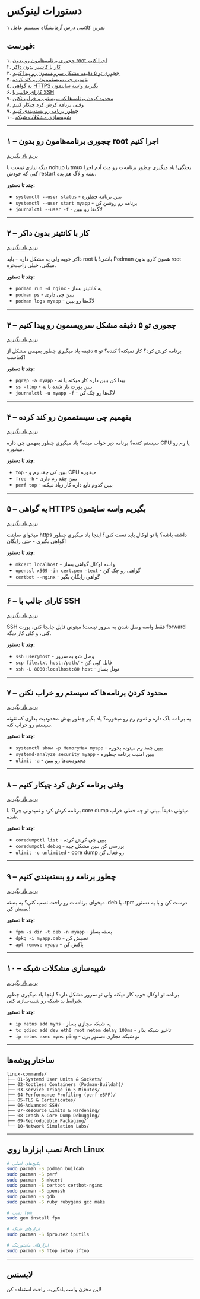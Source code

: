 # دستورات لینوکس 
تمرین کلاسی درس آزمایشگاه سیستم عامل ۱

## فهرست:
۱. [چجوری برنامه‌هامون رو بدون root اجرا کنیم](#۱--چجوری-برنامههامون-رو-بدون-root-اجرا-کنیم)  
۲. [کار با کانتینر بدون داکر](#۲--کار-با-کانتینر-بدون-داکر)  
۳. [چجوری تو ۵ دقیقه مشکل سرویسمون رو پیدا کنیم](#۳--چجوری-تو-۵-دقیقه-مشکل-سرویسمون-رو-پیدا-کنیم)  
۴. [بفهمیم چی سیستممون رو کند کرده](#۴--بفهمیم-چی-سیستممون-رو-کند-کرده)  
۵. [یه گواهی HTTPS بگیریم واسه سایتمون](#۵--یه-گواهی-https-بگیریم-واسه-سایتمون)  
۶. [کارای جالب با SSH](#۶--کارای-جالب-با-ssh)  
۷. [محدود کردن برنامه‌ها که سیستم رو خراب نکنن](#۷--محدود-کردن-برنامهها-که-سیستم-رو-خراب-نکنن)  
۸. [وقتی برنامه کرش کرد چیکار کنیم](#۸--وقتی-برنامه-کرش-کرد-چیکار-کنیم)  
۹. [چطور برنامه رو بسته‌بندی کنیم](#۹--چطور-برنامه-رو-بستهبندی-کنیم)  
۱۰. [شبیه‌سازی مشکلات شبکه](#۱۰--شبیهسازی-مشکلات-شبکه)

---

## ۱ – چجوری برنامه‌هامون رو بدون root اجرا کنیم
[بریم یاد بگیریم](./01-Systemd%20User%20Units%20%26%20Sockets/README.md)

دیگه نیازی نیست با nohup یا tmux بجنگی! یاد میگیری چطور برنامه‌ت رو مث آدم اجرا کنی که خودش restart بشه و لاگ هم بده.

**چند تا دستور:**
- `systemctl --user status` - ببین برنامه چطوره
- `systemctl --user start myapp` - برنامه رو روشن کن
- `journalctl --user -f` - لاگ‌ها رو ببین

---

## ۲ – کار با کانتینر بدون داکر
[بریم یاد بگیریم](./02-Rootless%20Containers%20%28Podman-Buildah%29/README.md)

داکر خوبه ولی یه مشکل داره - باید root باشی! با Podman همون کارو بدون root میکنی. خیلی راحت‌تره.

**چند تا دستور:**
- `podman run -d nginx` - یه کانتینر بساز
- `podman ps` - ببین چی داری
- `podman logs myapp` - لاگ‌ها رو ببین

---

## ۳ – چجوری تو ۵ دقیقه مشکل سرویسمون رو پیدا کنیم
[بریم یاد بگیریم](./03-Service%20Triage%20in%205%20Minutes/README.md)

برنامه کرش کرد؟ کار نمیکنه؟ کنده؟ تو ۵ دقیقه یاد میگیری چطور بفهمی مشکل از کجاست!

**چند تا دستور:**
- `pgrep -a myapp` - پیدا کن ببین داره کار میکنه یا نه
- `ss -ltnp` - ببین پورت باز شده یا نه
- `journalctl -u myapp -f` - لاگ‌ها رو چک کن

---

## ۴ – بفهمیم چی سیستممون رو کند کرده
[بریم یاد بگیریم](./04-Performance%20Profiling%20%28perf-eBPF%29/README.md)

سیستم کنده؟ برنامه دیر جواب میده؟ یاد میگیری چطور بفهمی چی داره CPU یا رم رو میخوره.

**چند تا دستور:**
- `top` - ببین کی چقد رم و CPU میخوره
- `free -h` - ببین چقد رم داری
- `perf top` - ببین کدوم تابع داره کار زیاد میکنه

---

## ۵ – یه گواهی HTTPS بگیریم واسه سایتمون
[بریم یاد بگیریم](./05-TLS%20%26%20Certificates/README.md)

میخوای سایتت https داشته باشه؟ یا تو لوکال باید تست کنی؟ اینجا یاد میگیری چطور گواهی بگیری - حتی رایگان!

**چند تا دستور:**
- `mkcert localhost` - واسه لوکال گواهی بساز
- `openssl x509 -in cert.pem -text` - گواهی رو چک کن
- `certbot --nginx` - گواهی رایگان بگیر

---

## ۶ – کارای جالب با SSH
[بریم یاد بگیریم](./06-Advanced%20SSH/README.md)

SSH فقط واسه وصل شدن به سرور نیست! میتونی فایل جابجا کنی، پورت forward کنی، و کلی کار دیگه.

**چند تا دستور:**
- `ssh user@host` - وصل شو به سرور
- `scp file.txt host:/path/` - فایل کپی کن
- `ssh -L 8080:localhost:80 host` - تونل بساز

---

## ۷ – محدود کردن برنامه‌ها که سیستم رو خراب نکنن
[بریم یاد بگیریم](./07-Resource%20Limits%20%26%20Hardening/README.md)

یه برنامه باگ داره و تموم رم رو میخوره؟ یاد بگیر چطور بهش محدودیت بذاری که نتونه سیستم رو خراب کنه.

**چند تا دستور:**
- `systemctl show -p MemoryMax myapp` - ببین چقد رم میتونه بخوره
- `systemd-analyze security myapp` - ببین امنیت برنامه چطوره
- `ulimit -a` - محدودیت‌ها رو ببین

---

## ۸ – وقتی برنامه کرش کرد چیکار کنیم
[بریم یاد بگیریم](./08-Crash%20%26%20Core%20Dump%20Debugging/README.md)

برنامه کرش کرد و نمیدونی چرا؟ با core dump میتونی دقیقاً ببینی تو چه خطی خراب شده.

**چند تا دستور:**
- `coredumpctl list` - ببین چی کرش کرده
- `coredumpctl debug` - بررسی کن ببین مشکل چیه
- `ulimit -c unlimited` - core dump رو فعال کن

---

## ۹ – چطور برنامه رو بسته‌بندی کنیم
[بریم یاد بگیریم](./09-Reproducible%20Packaging/README.md)

میخوای برنامه‌ت رو راحت نصب کنی؟ یه بسته .deb یا .rpm درست کن و با یه دستور نصبش کن!

**چند تا دستور:**
- `fpm -s dir -t deb -n myapp` - بسته بساز
- `dpkg -i myapp.deb` - نصبش کن
- `apt remove myapp` - پاکش کن

---

## ۱۰ – شبیه‌سازی مشکلات شبکه
[بریم یاد بگیریم](./10-Network%20Simulation%20Labs/README.md)

برنامه تو لوکال خوب کار میکنه ولی تو سرور مشکل داره؟ اینجا یاد میگیری چطور شرایط بد شبکه رو شبیه‌سازی کنی.

**چند تا دستور:**
- `ip netns add myns` - یه شبکه مجازی بساز
- `tc qdisc add dev eth0 root netem delay 100ms` - تاخیر شبکه بذار
- `ip netns exec myns ping` - تو شبکه مجازی دستور بزن

---

## ساختار پوشه‌ها

```
linux-commands/
├── 01-Systemd User Units & Sockets/
├── 02-Rootless Containers (Podman-Buildah)/
├── 03-Service Triage in 5 Minutes/
├── 04-Performance Profiling (perf-eBPF)/
├── 05-TLS & Certificates/
├── 06-Advanced SSH/
├── 07-Resource Limits & Hardening/
├── 08-Crash & Core Dump Debugging/
├── 09-Reproducible Packaging/
└── 10-Network Simulation Labs/
```

---

## نصب ابزارها روی Arch Linux

```bash
# پکیج‌های اصلی
sudo pacman -S podman buildah
sudo pacman -S perf
sudo pacman -S mkcert
sudo pacman -S certbot certbot-nginx
sudo pacman -S openssh
sudo pacman -S gdb
sudo pacman -S ruby rubygems gcc make

# نصب fpm
sudo gem install fpm

# ابزارهای شبکه
sudo pacman -S iproute2 iputils

# ابزارهای مانیتورینگ
sudo pacman -S htop iotop iftop
```

---

## لایسنس

این مخزن واسه یادگیریه، راحت استفاده کن!
